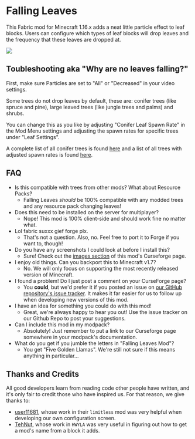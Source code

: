 # Falling Leaves

This Fabric mod for Minecraft 1.16.x adds a neat little particle effect to leaf blocks. Users can configure which types of leaf blocks will drop leaves and the frequency that these leaves are dropped at.

![](https://i.imgur.com/Tek7xJe.gif)

## Toubleshooting aka "Why are no leaves falling?"

First, make sure Particles are set to "All" or "Decreased" in your video settings.

Some trees do not drop leaves by default, these are: conifer trees (like spruce and pine), large leaved trees (like jungle trees and palms) and shrubs.

You can change this as you like by adjusting "Conifer Leaf Spawn Rate" in the Mod Menu settings and adjusting the spawn rates for specific trees under  "Leaf Settings".

A complete list of all conifer trees is found [here](https://github.com/RandomMcSomethin/fallingleaves/blob/d5cc5ac3074ef513cab6af56d886c9f1424f2d5d/src/main/java/randommcsomethin/fallingleaves/config/ConfigDefaults.java#L9-L21) and a list of all trees with adjusted spawn rates is found [here](https://github.com/RandomMcSomethin/fallingleaves/blob/d5cc5ac3074ef513cab6af56d886c9f1424f2d5d/src/main/java/randommcsomethin/fallingleaves/config/ConfigDefaults.java#L30-L49).

## FAQ

- Is this compatible with trees from other mods? What about Resource Packs?
  - Falling Leaves _should_ be 100% compatible with any modded trees and any resource pack changing leaves!
- Does this need to be installed on the server for multiplayer?
  - Nope! This mod is 100% client-side and should work fine no matter what.
- Lol fabric suxxx gief forge plx.
  - That's not a question. Also, no. Feel free to port it to Forge if you want to, though!
- Do you have any screenshots I could look at before I install this?
  - Sure! Check out the [images section](https://www.curseforge.com/minecraft/mc-mods/falling-leaves-fabric/screenshots) of this mod's Curseforge page.
- I enjoy old things. Can you backport this to Minecraft v1.7?
  - No. We will only focus on supporting the most recently released version of Minecraft.
- I found a problem! Do I just post a comment on your CurseForge page?
  - You **could**, but we'd prefer it if you posted an issue on [our GitHub repository's issue tracker](https://github.com/RandomMcSomethin/fallingleaves/issues). It makes it far easier for us to follow up when developing new versions of this mod.
- I have an idea for something you could do with this mod!
  - Great, we're always happy to hear you out! Use the issue tracker on our Github Repo to post your suggestions.
- Can I include this mod in my modpack?
  - Absolutely! Just remember to put a link to our Curseforge page somewhere in your modpack's documentation.
- What do you get if you jumble the letters in "Falling Leaves Mod"?
  - You get "Five Golden Llamas". We're still not sure if this means anything in particular...
  
## Thanks and Credits

All good developers learn from reading code other people have written, and it's only fair to credit those who have inspired us. For that reason, we give thanks to:

- [user11681](https://github.com/user11681/java), whose work in their `limitless` mod was very helpful when developing our own configuration screen.
- [TehNut](https://github.com/TehNut), whose work in `HWYLA` was very useful in figuring out how to get a mod's name from a block it adds.
